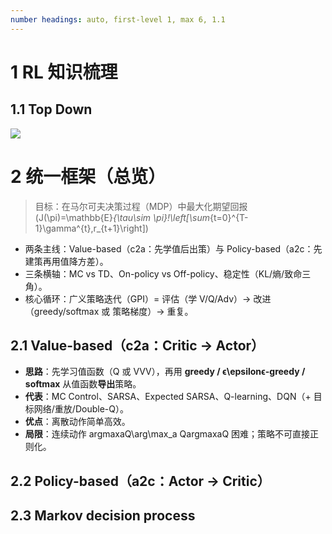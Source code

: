 ```yaml
---
number headings: auto, first-level 1, max 6, 1.1
---
```



# 1 RL 知识梳理


## 1.1 Top Down
![](https://susfq45zc9c0.sg.larksuite.com/space/api/box/stream/download/asynccode/?code=MzhiMmZlMzQwNDBhOTQxN2M0YjJhMTE3ZmVlNzk3Y2RfcDc0eFVMR1hYSFBUQ284MEYwcnZlWHpVd20yQnhMdlhfVG9rZW46THZNc2JmeFZ0b2tzeUV4SDdBWmxzQ3NPZ1FkXzE3NTg4NzYzNDA6MTc1ODg3OTk0MF9WNA)

# 2 统一框架（总览）

> 目标：在马尔可夫决策过程（MDP）中最大化期望回报  
> \(J(\pi)=\mathbb{E}_{\tau\sim \pi}\!\left[\sum_{t=0}^{T-1}\gamma^{t}\,r_{t+1}\right]\)

- 两条主线：Value-based（c2a：先学值后出策）与 Policy-based（a2c：先建策再用值降方差）。
- 三条横轴：MC vs TD、On-policy vs Off-policy、稳定性（KL/熵/致命三角）。
- 核心循环：广义策略迭代（GPI）= 评估（学 V/Q/Adv）→ 改进（greedy/softmax 或 策略梯度）→ 重复。


## 2.1 Value-based（**c2a：Critic → Actor**）
- **思路**：先学习值函数（Q 或 VVV），再用 **greedy / ϵ\epsilonϵ-greedy / softmax** 从值函数**导出**策略。
- **代表**：MC Control、SARSA、Expected SARSA、Q-learning、DQN（+ 目标网络/重放/Double-Q）。
- **优点**：离散动作简单高效。
- **局限**：连续动作 arg⁡max⁡aQ\arg\max_a Qargmaxa​Q 困难；策略不可直接正则化。

## 2.2 Policy-based（**a2c：Actor → Critic**）

## 2.3 Markov decision process


